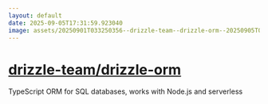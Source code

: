```yaml
---
layout: default
date: 2025-09-05T17:31:59.923040
image: assets/20250901T033250356--drizzle-team--drizzle-orm--20250905T024705921--cropped.png
---
```


# [drizzle-team/drizzle-orm](https://github.com/drizzle-team/drizzle-orm)

TypeScript ORM for SQL databases, works with Node.js and serverless
